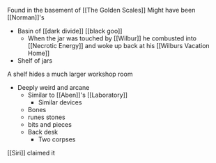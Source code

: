 Found in the basement of [[The Golden Scales]]
Might have been [[Norman]]'s 

- Basin of [[dark divide]] [[black goo]]
	- When the jar was touched by [[Wilbur]] he combusted into [[Necrotic Energy]] and woke up back at his [[Wilburs Vacation Home]]
- Shelf of jars

A shelf hides a much larger workshop room
- Deeply weird and arcane
	- Similar to [[Aben]]'s [[Laboratory]]
		- Similar devices
	- Bones
	- runes stones
	- bits and pieces
	- Back desk
		- Two corpses

[[Siri]] claimed it


